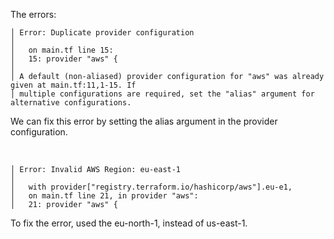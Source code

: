 The errors:

```
│ Error: Duplicate provider configuration
│ 
│   on main.tf line 15:
│   15: provider "aws" {
│ 
│ A default (non-aliased) provider configuration for "aws" was already given at main.tf:11,1-15. If
│ multiple configurations are required, set the "alias" argument for alternative configurations.
```

We can fix this error by setting the alias argument in the provider configuration.

<br>

```
│ Error: Invalid AWS Region: eu-east-1
│
│   with provider["registry.terraform.io/hashicorp/aws"].eu-e1,
│   on main.tf line 21, in provider "aws":
│   21: provider "aws" {
```

To fix the error, used the eu-north-1, instead of us-east-1.